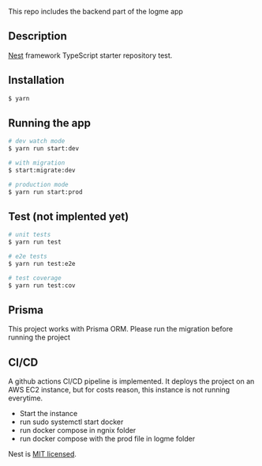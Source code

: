 This repo includes the backend part of the logme app

## Description

[Nest](https://github.com/nestjs/nest) framework TypeScript starter repository test.

## Installation

```bash
$ yarn
```

## Running the app

```bash
# dev watch mode
$ yarn run start:dev

# with migration
$ start:migrate:dev

# production mode
$ yarn run start:prod
```

## Test (not implented yet)

```bash
# unit tests
$ yarn run test

# e2e tests
$ yarn run test:e2e

# test coverage
$ yarn run test:cov
```

## Prisma

This project works with Prisma ORM.
Please run the migration before running the project

## CI/CD

A github actions CI/CD pipeline is implemented.
It deploys the project on an AWS EC2 instance, but for costs reason, this instance is not running everytime.

- Start the instance 
- run sudo systemctl start docker
- run docker compose in ngnix folder
- run docker compose with the prod file in logme folder 


Nest is [MIT licensed](LICENSE).
